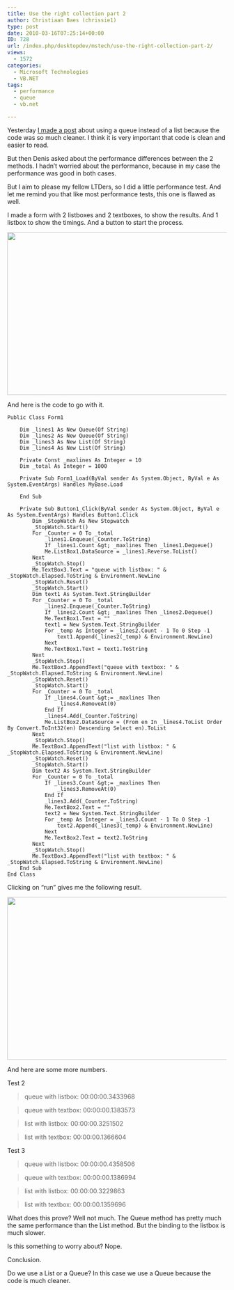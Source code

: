 ```yaml
---
title: Use the right collection part 2
author: Christiaan Baes (chrissie1)
type: post
date: 2010-03-16T07:25:14+00:00
ID: 728
url: /index.php/desktopdev/mstech/use-the-right-collection-part-2/
views:
  - 1572
categories:
  - Microsoft Technologies
  - VB.NET
tags:
  - performance
  - queue
  - vb.net

---
```

Yesterday [I made a post][1] about using a queue instead of a list because the code was so much cleaner. I think it is very important that code is clean and easier to read. 

But then Denis asked about the performance differences between the 2 methods. I hadn&#8217;t worried about the performance, because in my case the performance was good in both cases.

But I aim to please my fellow LTDers, so I did a little performance test. And let me remind you that like most performance tests, this one is flawed as well.

I made a form with 2 listboxes and 2 textboxes, to show the results. And 1 listbox to show the timings. And a button to start the process.

<div class="image_block">
  <img src="/wp-content/uploads/blogs/DesktopDev/queue/queue1.png" alt="" title="" width="1079" height="374" />
</div>

And here is the code to go with it.

```vbnet
Public Class Form1

    Dim _lines1 As New Queue(Of String)
    Dim _lines2 As New Queue(Of String)
    Dim _lines3 As New List(Of String)
    Dim _lines4 As New List(Of String)

    Private Const _maxlines As Integer = 10
    Dim _total As Integer = 1000

    Private Sub Form1_Load(ByVal sender As System.Object, ByVal e As System.EventArgs) Handles MyBase.Load
        
    End Sub

    Private Sub Button1_Click(ByVal sender As System.Object, ByVal e As System.EventArgs) Handles Button1.Click
        Dim _StopWatch As New Stopwatch
        _StopWatch.Start()
        For _Counter = 0 To _total
            _lines1.Enqueue(_Counter.ToString)
            If _lines1.Count &gt; _maxlines Then _lines1.Dequeue()
            Me.ListBox1.DataSource = _lines1.Reverse.ToList()
        Next
        _StopWatch.Stop()
        Me.TextBox3.Text = "queue with listbox: " & _StopWatch.Elapsed.ToString & Environment.NewLine
        _StopWatch.Reset()
        _StopWatch.Start()
        Dim text1 As System.Text.StringBuilder
        For _Counter = 0 To _total
            _lines2.Enqueue(_Counter.ToString)
            If _lines2.Count &gt; _maxlines Then _lines2.Dequeue()
            Me.TextBox1.Text = ""
            text1 = New System.Text.StringBuilder
            For _temp As Integer = _lines2.Count - 1 To 0 Step -1
                text1.Append(_lines2(_temp) & Environment.NewLine)
            Next
            Me.TextBox1.Text = text1.ToString
        Next
        _StopWatch.Stop()
        Me.TextBox3.AppendText("queue with textbox: " & _StopWatch.Elapsed.ToString & Environment.NewLine)
        _StopWatch.Reset()
        _StopWatch.Start()
        For _Counter = 0 To _total
            If _lines4.Count &gt;= _maxlines Then
                _lines4.RemoveAt(0)
            End If
            _lines4.Add(_Counter.ToString)
            Me.ListBox2.DataSource = (From en In _lines4.ToList Order By Convert.ToInt32(en) Descending Select en).ToList
        Next
        _StopWatch.Stop()
        Me.TextBox3.AppendText("list with listbox: " & _StopWatch.Elapsed.ToString & Environment.NewLine)
        _StopWatch.Reset()
        _StopWatch.Start()
        Dim text2 As System.Text.StringBuilder
        For _Counter = 0 To _total
            If _lines3.Count &gt;= _maxlines Then
                _lines3.RemoveAt(0)
            End If
            _lines3.Add(_Counter.ToString)
            Me.TextBox2.Text = ""
            text2 = New System.Text.StringBuilder
            For _temp As Integer = _lines3.Count - 1 To 0 Step -1
                text2.Append(_lines3(_temp) & Environment.NewLine)
            Next
            Me.TextBox2.Text = text2.ToString
        Next
        _StopWatch.Stop()
        Me.TextBox3.AppendText("list with textbox: " & _StopWatch.Elapsed.ToString & Environment.NewLine)
    End Sub
End Class
```
Clicking on &#8220;run&#8221; gives me the following result.

<div class="image_block">
  <img src="/wp-content/uploads/blogs/DesktopDev/queue/queue2.png" alt="" title="" width="1079" height="374" />
</div>

And here are some more numbers.

Test 2

> queue with listbox: 00:00:00.3433968
  
> queue with textbox: 00:00:00.1383573
  
> list with listbox: 00:00:00.3251502
  
> list with textbox: 00:00:00.1366604

Test 3

> queue with listbox: 00:00:00.4358506
  
> queue with textbox: 00:00:00.1386994
  
> list with listbox: 00:00:00.3229863
  
> list with textbox: 00:00:00.1359696

What does this prove? Well not much. The Queue method has pretty much the same performance than the List method. But the binding to the listbox is much slower.

Is this something to worry about? <span class="MT_red">Nope.</span>

Conclusion.

Do we use a List or a Queue? In this case we use a Queue because the code is much cleaner.

 [1]: /index.php/DesktopDev/MSTech/use-the-right-collection